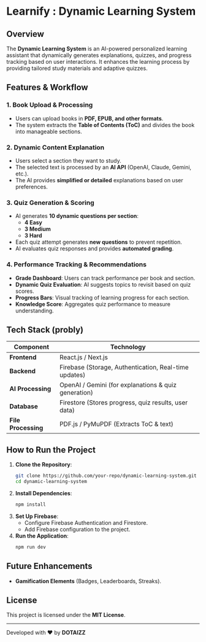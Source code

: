 # Learnify : Dynamic Learning System

## Overview

The **Dynamic Learning System** is an AI-powered personalized learning assistant that dynamically generates explanations, quizzes, and progress tracking based on user interactions. It enhances the learning process by providing tailored study materials and adaptive quizzes.

## Features & Workflow

### 1. **Book Upload & Processing**

- Users can upload books in **PDF, EPUB, and other formats**.
- The system extracts the **Table of Contents (ToC)** and divides the book into manageable sections.

### 2. **Dynamic Content Explanation**

- Users select a section they want to study.
- The selected text is processed by an **AI API** (OpenAI, Claude, Gemini, etc.).
- The AI provides **simplified or detailed** explanations based on user preferences.

### 3. **Quiz Generation & Scoring**

- AI generates **10 dynamic questions per section**:
  - **4 Easy**
  - **3 Medium**
  - **3 Hard**
- Each quiz attempt generates **new questions** to prevent repetition.
- AI evaluates quiz responses and provides **automated grading**.

### 4. **Performance Tracking & Recommendations**

- **Grade Dashboard**: Users can track performance per book and section.
- **Dynamic Quiz Evaluation**: AI suggests topics to revisit based on quiz scores.
- **Progress Bars**: Visual tracking of learning progress for each section.
- **Knowledge Score**: Aggregates quiz performance to measure understanding.

## Tech Stack (probly)

| Component           | Technology                                            |
| ------------------- | ----------------------------------------------------- |
| **Frontend**        | React.js / Next.js                                    |
| **Backend**         | Firebase (Storage, Authentication, Real-time updates) |
| **AI Processing**   | OpenAI / Gemini (for explanations & quiz generation)  |
| **Database**        | Firestore (Stores progress, quiz results, user data)  |
| **File Processing** | PDF.js / PyMuPDF (Extracts ToC & text)                |

## How to Run the Project

1. **Clone the Repository**:
   ```sh
   git clone https://github.com/your-repo/dynamic-learning-system.git
   cd dynamic-learning-system
   ```
2. **Install Dependencies**:
   ```sh
   npm install
   ```
3. **Set Up Firebase**:
   - Configure Firebase Authentication and Firestore.
   - Add Firebase configuration to the project.
4. **Run the Application**:
   ```sh
   npm run dev
   ```

## Future Enhancements

- **Gamification Elements** (Badges, Leaderboards, Streaks).

## License

This project is licensed under the **MIT License**.

---

Developed with ❤️ by **DOTAIZZ**
